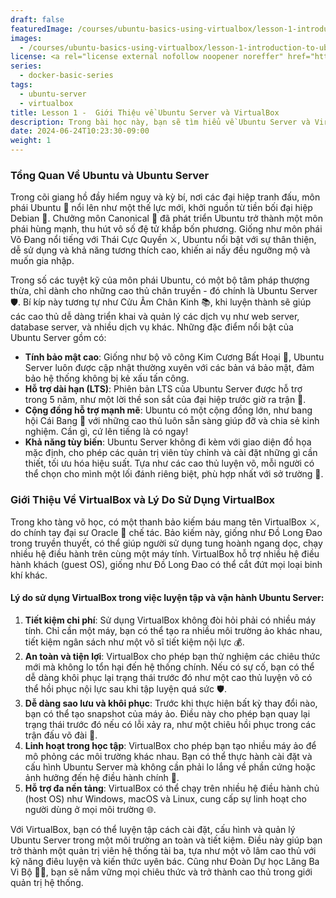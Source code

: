 ```yaml
---
draft: false
featuredImage: /courses/ubuntu-basics-using-virtualbox/lesson-1-introduction-to-ubuntu-server-and-virtualbox.webp
images:
  - /courses/ubuntu-basics-using-virtualbox/lesson-1-introduction-to-ubuntu-server-and-virtualbox.webp
license: <a rel="license external nofollow noopener noreffer" href="https://creativecommons.org/licenses/by-nc/4.0/" target="_blank">CC BY-NC 4.0</a>
series:
  - docker-basic-series
tags:
  - ubuntu-server
  - virtualbox
title: Lesson 1 -  Giới Thiệu về Ubuntu Server và VirtualBox
description: Trong bài học này, bạn sẽ tìm hiểu về Ubuntu Server và VirtualBox, cũng như cách cài đặt chúng trên máy tính của bạn. Ubuntu Server là một hệ điều hành Linux dựa trên Debian, được thiết kế để chạy trên máy chủ và máy ảo. VirtualBox là một ứng dụng ảo hóa mã nguồn mở, cho phép bạn tạo và quản lý máy ảo trên máy tính cá nhân của mình.
date: 2024-06-24T10:23:30-09:00
weight: 1
---
```


### Tổng Quan Về Ubuntu và Ubuntu Server

Trong cõi giang hồ đầy hiểm nguy và kỳ bí, nơi các đại hiệp tranh đấu, môn phái Ubuntu 🌄 nổi lên như một thế lực mới, khởi nguồn từ tiền bối đại hiệp Debian 🥋. Chưởng môn Canonical 📜 đã phát triển Ubuntu trở thành một môn phái hùng mạnh, thu hút vô số đệ tử khắp bốn phương. Giống như môn phái Võ Đang nổi tiếng với Thái Cực Quyền ⚔️, Ubuntu nổi bật với sự thân thiện, dễ sử dụng và khả năng tương thích cao, khiến ai nấy đều ngưỡng mộ và muốn gia nhập.

Trong số các tuyệt kỹ của môn phái Ubuntu, có một bộ tâm pháp thượng thừa, chỉ dành cho những cao thủ chân truyền - đó chính là Ubuntu Server 🛡️. Bí kíp này tương tự như Cửu Âm Chân Kinh 📚, khi luyện thành sẽ giúp các cao thủ dễ dàng triển khai và quản lý các dịch vụ như web server, database server, và nhiều dịch vụ khác. Những đặc điểm nổi bật của Ubuntu Server gồm có:

- **Tính bảo mật cao**: Giống như bộ võ công Kim Cương Bất Hoại 🧱, Ubuntu Server luôn được cập nhật thường xuyên với các bản vá bảo mật, đảm bảo hệ thống không bị kẻ xấu tấn công.
- **Hỗ trợ dài hạn (LTS)**: Phiên bản LTS của Ubuntu Server được hỗ trợ trong 5 năm, như một lời thề son sắt của đại hiệp trước giờ ra trận 🏹.
- **Cộng đồng hỗ trợ mạnh mẽ**: Ubuntu có một cộng đồng lớn, như bang hội Cái Bang 🏯 với những cao thủ luôn sẵn sàng giúp đỡ và chia sẻ kinh nghiệm. Cần gì, cứ lên tiếng là có ngay!
- **Khả năng tùy biến**: Ubuntu Server không đi kèm với giao diện đồ họa mặc định, cho phép các quản trị viên tùy chỉnh và cài đặt những gì cần thiết, tối ưu hóa hiệu suất. Tựa như các cao thủ luyện võ, mỗi người có thể chọn cho mình một lối đánh riêng biệt, phù hợp nhất với sở trường 🥋.

### Giới Thiệu Về VirtualBox và Lý Do Sử Dụng VirtualBox

Trong kho tàng võ học, có một thanh bảo kiếm báu mang tên VirtualBox ⚔️, do chính tay đại sư Oracle 🏯 chế tác. Bảo kiếm này, giống như Đồ Long Đao trong truyền thuyết, có thể giúp người sử dụng tung hoành ngang dọc, chạy nhiều hệ điều hành trên cùng một máy tính. VirtualBox hỗ trợ nhiều hệ điều hành khách (guest OS), giống như Đồ Long Đao có thể cắt đứt mọi loại binh khí khác.

#### Lý do sử dụng VirtualBox trong việc luyện tập và vận hành Ubuntu Server:

1. **Tiết kiệm chi phí**: Sử dụng VirtualBox không đòi hỏi phải có nhiều máy tính. Chỉ cần một máy, bạn có thể tạo ra nhiều môi trường ảo khác nhau, tiết kiệm ngân sách như một võ sĩ tiết kiệm nội lực 💰.
2. **An toàn và tiện lợi**: VirtualBox cho phép bạn thử nghiệm các chiêu thức mới mà không lo tổn hại đến hệ thống chính. Nếu có sự cố, bạn có thể dễ dàng khôi phục lại trạng thái trước đó như một cao thủ luyện võ có thể hồi phục nội lực sau khi tập luyện quá sức 🛡️.
3. **Dễ dàng sao lưu và khôi phục**: Trước khi thực hiện bất kỳ thay đổi nào, bạn có thể tạo snapshot của máy ảo. Điều này cho phép bạn quay lại trạng thái trước đó nếu có lỗi xảy ra, như một chiêu hồi phục trong các trận đấu võ đài 💾.
4. **Linh hoạt trong học tập**: VirtualBox cho phép bạn tạo nhiều máy ảo để mô phỏng các môi trường khác nhau. Bạn có thể thực hành cài đặt và cấu hình Ubuntu Server mà không cần phải lo lắng về phần cứng hoặc ảnh hưởng đến hệ điều hành chính 📘.
5. **Hỗ trợ đa nền tảng**: VirtualBox có thể chạy trên nhiều hệ điều hành chủ (host OS) như Windows, macOS và Linux, cung cấp sự linh hoạt cho người dùng ở mọi môi trường 🌐.

Với VirtualBox, bạn có thể luyện tập cách cài đặt, cấu hình và quản lý Ubuntu Server trong một môi trường an toàn và tiết kiệm. Điều này giúp bạn trở thành một quản trị viên hệ thống tài ba, tựa như một võ lâm cao thủ với kỹ năng điêu luyện và kiến thức uyên bác. Cũng như Đoàn Dự học Lăng Ba Vi Bộ 🏃‍♂️, bạn sẽ nắm vững mọi chiêu thức và trở thành cao thủ trong giới quản trị hệ thống.